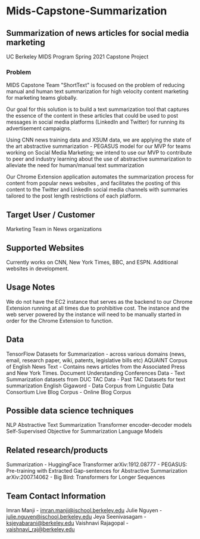 # Mids-Capstone-Summarization

## Summarization of news articles for social media marketing
UC Berkeley MIDS Program
Spring 2021 Capstone Project

### Problem
MIDS Capstone Team "ShortText" is focused on the problem of reducing manual and human text summarization for high velocity content marketing for marketing teams globally.

Our goal for this solution is to build a text summarization tool that captures the essence of the content in these articles that could be used to post messages in social media platforms (LinkedIn and Twitter) for running its advertisement campaigns.

Using CNN news training data and XSUM data, we are applying the state of the art abstractive summarization - PEGASUS model for our MVP for teams working on Social Media Marketing; we intend to use our MVP to contribute to peer and industry learning about the use of abstractive summarization to alleviate the need for human/manual text summarization

Our Chrome Extension application automates the summarization process for content from popular news websites , and facilitates the posting of this content to the Twitter and LinkedIn social media channels with summaries tailored to the post length restrictions of each platform.

## Target User / Customer
Marketing Team in News organizations

## Supported Websites
Currently works on CNN, New York Times, BBC, and ESPN. Additional websites in development.

## Usage Notes
We do not have the EC2 instance that serves as the backend to our Chrome Extension running at all times due to prohibitive cost. The instance and the web server powered by the instance will need to be manually started in order for the Chrome Extension to function.

## Data
TensorFlow Datasets for Summarization - across various domains (news, email, research paper, wiki, patents, legislative bills etc)
AQUAINT Corpus of English News Text - Contains news articles from the Associated Press and New York Times.
Document Understanding Conferences Data  - Text Summarization datasets from DUC
TAC Data  - Past TAC Datasets for text summarization
English Gigaword - Data Corpus from Linguistic Data Consortium 
Live Blog Corpus  - Online Blog Corpus 

## Possible data science techniques
NLP
Abstractive Text Summarization
Transformer encoder-decoder models
Self-Supervised Objective for Summarization
Language Models

## Related research/products
Summarization - HuggingFace Transformer
arXiv:1912.08777 - PEGASUS: Pre-training with Extracted Gap-sentences for Abstractive Summarization  
arXiv:2007.14062 - Big Bird: Transformers for Longer Sequences

## Team Contact Information
Imran Manji - imran.manji@ischool.berkeley.edu 
Julie Nguyen - julie.nguyen@ischool.berkeley.edu
Jeya Seenivasagam - ksjeyabarani@berkeley.edu
Vaishnavi Rajagopal - vaishnavi_raj@berkeley.edu

